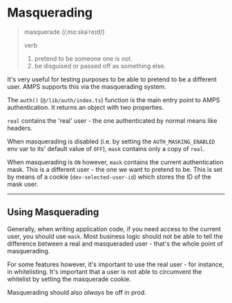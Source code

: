 # Masquerading

> masquerade (/ˌmɑːskəˈreɪd/)
>
> verb
>
> 1. pretend to be someone one is not.
> 2. be disguised or passed off as something else.

It's very useful for testing purposes to be able
to pretend to be a different user.
AMPS supports this via the masquerading system.

The `auth()` (`@/lib/auth/index.ts`) function is the
main entry point to AMPS authentication.
It returns an object with two properties.

`real` contains the 'real' user - the one authenticated
by normal means like headers.

When masquerading is disabled (i.e. by setting the `AUTH_MASKING_ENABLED` env var
to its' default value of `OFF`), `mask` contains only a copy of `real`.

When masquerading is `ON` however, `mask` contains
the current authentication mask.
This is a different user - the one we want to pretend to be.
This is set by means of a cookie (`dev-selected-user-id`) which stores
the ID of the mask user.

---

## Using Masquerading

Generally, when writing application code, if you need access to the current user, you should use `mask`.
Most business logic should not be able to tell the difference between a real and masqueraded user - that's the whole point of masquerading.

For some features however, it's important to use the real user - for instance, in whitelisting.
It's important that a user is not able to circumvent the whitelist by setting the masquerade cookie.

Masquerading should also _always_ be off in prod.
